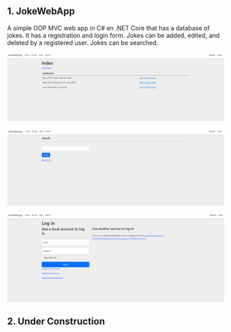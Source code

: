## 1. JokeWebApp

A simple OOP MVC web app in C# en .NET Core that has a database of jokes. It has a registration and login form. Jokes can be added, edited, and deleted by a registered user. Jokes can be searched.

![screenshot of JokeWebApp example list of jokes](https://github.com/CodezPoet/code_examples/blob/main/screenshots/jokewebapp_index.png)

![screenshot of JokeWebApp example search page](https://github.com/CodezPoet/code_examples/blob/main/screenshots/jokewebapp_search.png)

![screenshot of JokeWebApp example login form](https://github.com/CodezPoet/code_examples/blob/main/screenshots/jokewebapp_login.png)

## 2. Under Construction


